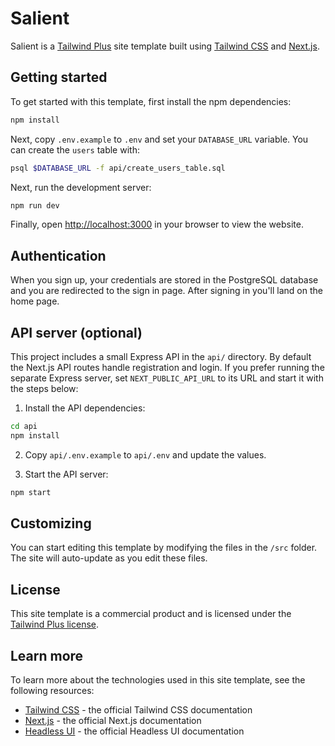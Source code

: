 # Salient

Salient is a [Tailwind Plus](https://tailwindcss.com/plus) site template built using [Tailwind CSS](https://tailwindcss.com) and [Next.js](https://nextjs.org).

## Getting started

To get started with this template, first install the npm dependencies:

```bash
npm install
```

Next, copy `.env.example` to `.env` and set your `DATABASE_URL` variable. You
can create the `users` table with:

```bash
psql $DATABASE_URL -f api/create_users_table.sql
```

Next, run the development server:

```bash
npm run dev
```

Finally, open [http://localhost:3000](http://localhost:3000) in your browser to view the website.
## Authentication

When you sign up, your credentials are stored in the PostgreSQL database and you are redirected to the sign in page. After signing in you'll land on the home page.


## API server (optional)

This project includes a small Express API in the `api/` directory. By default the Next.js
API routes handle registration and login. If you prefer running the separate Express
server, set `NEXT_PUBLIC_API_URL` to its URL and start it with the steps below:

1. Install the API dependencies:

```bash
cd api
npm install
```

2. Copy `api/.env.example` to `api/.env` and update the values.

3. Start the API server:

```bash
npm start
```

## Customizing

You can start editing this template by modifying the files in the `/src` folder. The site will auto-update as you edit these files.

## License

This site template is a commercial product and is licensed under the [Tailwind Plus license](https://tailwindcss.com/plus/license).

## Learn more

To learn more about the technologies used in this site template, see the following resources:

- [Tailwind CSS](https://tailwindcss.com/docs) - the official Tailwind CSS documentation
- [Next.js](https://nextjs.org/docs) - the official Next.js documentation
- [Headless UI](https://headlessui.dev) - the official Headless UI documentation

